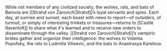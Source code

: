 While not members of any civilized society, the wolves, rats, and bats of Barovia are [[Strahd von Zarovich|Strahd]]’s loyal servants and spies. Each day, at sunrise and sunset, each beast with news to report—of outsiders, of turmoil, or simply of interesting trinkets or treasures—returns to [[Castle Ravenloft]] to share what it's learned and to receive new orders to disseminate through the valley. [[Strahd von Zarovich|Strahd]]’s vampiric brides gather and organize their intelligence: the wolves to Volenta Popofsky, the rats to Ludmilla Vilisevic, and the bats to Anastrasya Karelova.